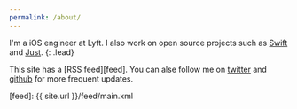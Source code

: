 ```yaml
---
permalink: /about/
---
```


I'm a iOS engineer at Lyft. I also work on open source projects such as
[Swift][swift] and [Just][just].
{: .lead}

This site has a [RSS feed][feed]. You can alse follow me on [twitter][twitter]
and [github][github] for more frequent updates.



[swift]: https://github.com/apple/swift/commits?author=dduan
[just]: https://justhttp.net
[twitter]: https://twitter.com/daniel_duan
[github]: https://github.com/dduan
[feed]: {{ site.url }}/feed/main.xml
